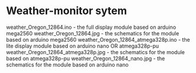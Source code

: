 # Weather-monitor sytem
weather_Oregon_12864.ino - the full display module based on arduino mega2560
weather_Oregon_12864.jpg - the schematics for the module based on arduino mega2560
weather_Oregon_12864_atmega328p.ino - the lite display module based on arduino nano OR atmega328p-pu
weather_Oregon_12864_atmega328p.jpg - the schematics for the module based on atmega328p-pu
weather_Oregon_12864_nano.jpg - the schematics for the module based on arduino nano
